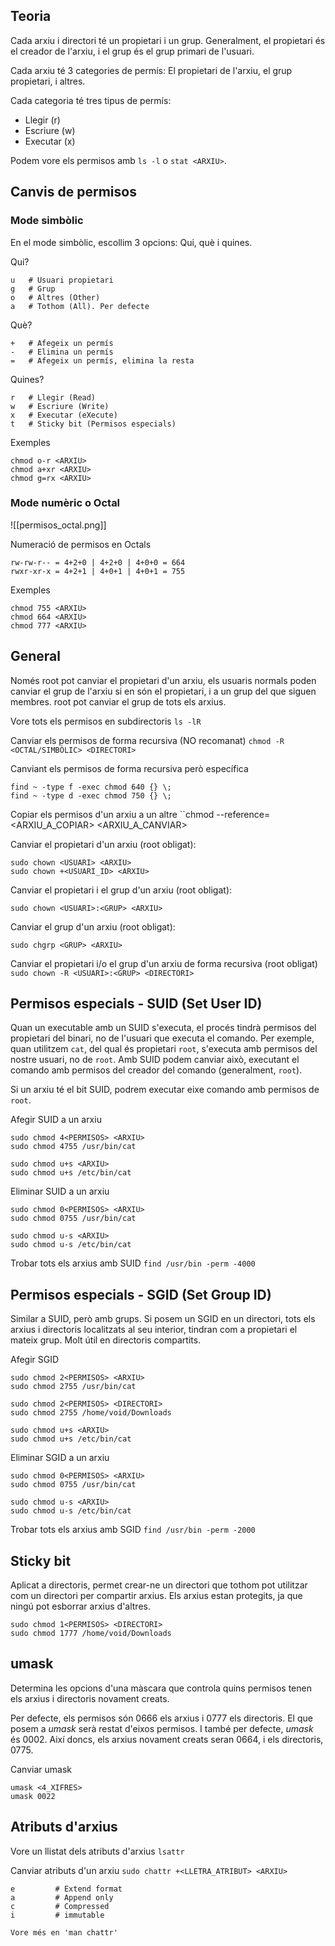 ## Teoria

Cada arxiu i directori té un propietari i un grup. Generalment, el propietari és el creador de l'arxiu, i el grup és el grup primari de l'usuari.

Cada arxiu té 3 categories de permís: El propietari de l'arxiu, el grup propietari, i altres.

Cada categoria té tres tipus de permís: 
- Llegir (r)
- Escriure (w)
- Executar (x)

Podem vore els permisos amb ``ls -l`` o ``stat <ARXIU>``.

## Canvis de permisos 

### Mode simbòlic

En el mode simbòlic, escollim 3 opcions: Qui, què i quines.

Qui?
```
u   # Usuari propietari
g   # Grup
o   # Altres (Other)
a   # Tothom (All). Per defecte
```

Què?
```
+   # Afegeix un permís
-   # Elimina un permís
=   # Afegeix un permís, elimina la resta
```

Quines?
```
r   # Llegir (Read)
w   # Escriure (Write)
x   # Executar (eXecute)
t   # Sticky bit (Permisos especials)
```

Exemples
```
chmod o-r <ARXIU>
chmod a+xr <ARXIU>
chmod g=rx <ARXIU>
```

### Mode numèric o Octal

![[permisos_octal.png]]

Numeració de permisos en Octals

```
rw-rw-r-- = 4+2+0 | 4+2+0 | 4+0+0 = 664
rwxr-xr-x = 4+2+1 | 4+0+1 | 4+0+1 = 755
```

Exemples
```
chmod 755 <ARXIU>
chmod 664 <ARXIU>
chmod 777 <ARXIU>
```

## General

Només root pot canviar el propietari d'un arxiu, els usuaris normals poden canviar el grup de l'arxiu si en són el propietari, i a un grup del que siguen membres. root pot canviar el grup de tots els arxius.

Vore tots els permisos en subdirectoris
``ls -lR``

Canviar els permisos de forma recursiva (NO recomanat)
``chmod -R <OCTAL/SIMBÒLIC> <DIRECTORI>``

Canviant els permisos de forma recursiva però específica
```
find ~ -type f -exec chmod 640 {} \;
find ~ -type d -exec chmod 750 {} \;
```

Copiar els permisos d'un arxiu a un altre
``chmod --reference=<ARXIU_A_COPIAR> <ARXIU_A_CANVIAR>

Canviar el propietari d'un arxiu (root obligat):
```
sudo chown <USUARI> <ARXIU>
sudo chown +<USUARI_ID> <ARXIU>
```

Canviar el propietari i el grup d'un arxiu (root obligat):
```
sudo chown <USUARI>:<GRUP> <ARXIU>
```

Canviar el grup d'un arxiu (root obligat):
```
sudo chgrp <GRUP> <ARXIU>
```

Canviar el propietari i/o el grup d'un arxiu de forma recursiva (root obligat)
``sudo chown -R <USUARI>:<GRUP> <DIRECTORI>``

## Permisos especials - SUID (Set User ID)

Quan un executable amb un SUID s'executa, el procés tindrà permisos del propietari del binari, no de l'usuari que executa el comando. Per exemple, quan utilitzem ``cat``, del qual és propietari ``root``, s'executa amb permisos del nostre usuari, no de ``root``. Amb SUID podem canviar això, executant el comando amb permisos del creador del comando (generalment, ``root``).

Si un arxiu té el bit SUID, podrem executar eixe comando amb permisos de ``root``.

Afegir SUID a un arxiu
```
sudo chmod 4<PERMISOS> <ARXIU>
sudo chmod 4755 /usr/bin/cat

sudo chmod u+s <ARXIU>
sudo chmod u+s /etc/bin/cat
````

Eliminar SUID a un arxiu
```
sudo chmod 0<PERMISOS> <ARXIU>
sudo chmod 0755 /usr/bin/cat

sudo chmod u-s <ARXIU>
sudo chmod u-s /etc/bin/cat
```

Trobar tots els arxius amb SUID
``find /usr/bin -perm -4000``

## Permisos especials - SGID (Set Group ID)

Similar a SUID, però amb grups. Si posem un SGID en un directori, tots els arxius i directoris localitzats al seu interior, tindran com a propietari el mateix grup. Molt útil en directoris compartits.

Afegir SGID
```
sudo chmod 2<PERMISOS> <ARXIU>
sudo chmod 2755 /usr/bin/cat

sudo chmod 2<PERMISOS> <DIRECTORI>
sudo chmod 2755 /home/void/Downloads

sudo chmod u+s <ARXIU>
sudo chmod u+s /etc/bin/cat
````

Eliminar SGID a un arxiu
```
sudo chmod 0<PERMISOS> <ARXIU>
sudo chmod 0755 /usr/bin/cat

sudo chmod u-s <ARXIU>
sudo chmod u-s /etc/bin/cat
```

Trobar tots els arxius amb SGID
``find /usr/bin -perm -2000``

## Sticky bit

Aplicat a directoris, permet crear-ne un directori que tothom pot utilitzar com un directori per compartir arxius. Els arxius estan protegits, ja que ningú pot esborrar arxius d'altres.

```
sudo chmod 1<PERMISOS> <DIRECTORI>
sudo chmod 1777 /home/void/Downloads
```

## umask

Determina les opcions d'una màscara que controla quins permisos tenen els arxius i directoris novament creats.

Per defecte, els permisos són 0666 els arxius i 0777 els directoris. El que posem a *umask* serà restat d'eixos permisos. I també per defecte, *umask* és 0002. Així doncs, els arxius novament creats seran 0664, i els directoris, 0775.


Canviar umask
```
umask <4_XIFRES>
umask 0022
```


## Atributs d'arxius

Vore un llistat dels atributs d'arxius
``lsattr``

Canviar atributs d'un arxiu
``sudo chattr +<LLETRA_ATRIBUT> <ARXIU>``

```
e         # Extend format
a         # Append only
c         # Compressed
i         # immutable

Vore més en 'man chattr'
```


